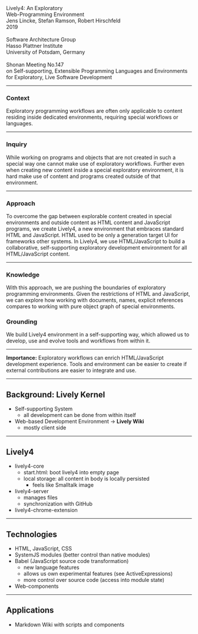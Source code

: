 <!-- markdown-config presentation=true -->

<link rel="stylesheet" type="text/css" href="../../doc/presentation/style.css"  />
<link rel="stylesheet" type="text/css" href="../../src/client/lively.css"  />
<link rel="stylesheet" type="text/css" href="../../templates/livelystyle.css"  />


<div class="title">
  Lively4: An Exploratory <br> Web-Programming Environment
</div>

<div class="authors">
  Jens Lincke, Stefan Ramson, Robert Hirschfeld
</div>

<div class="credentials">
  2019<br>
  <br>
  Software Architecture Group <br>Hasso Plattner Institute<br> University of Potsdam, Germany
  <br>
  <br>
  Shonan Meeting No.147 <br>
  on Self-supporting, Extensible Programming Languages and Environments <br>
  for Exploratory, Live Software Development
</div>

----
<!-- Context: What is the broad context of the work? What is the importance of the general research area? -->
### Context

Exploratory programming workflows are often only applicable to content residing inside dedicated environments, requiring special workflows or languages. 

<!-- E.g. special frameworks or languages are required. -->

---
<!-- 
 Inquiry: What problem or question does the paper address? How has this problem or question been addressed by others (if at all)? 
-->
### Inquiry  <!-- outside world cannot make use of cool inside tools -->

While working on programs and objects that are not created in such a special way one cannot make use of exploratory workflows. Further even when creating new content inside a special exploratory environment, it is hard make use of content and programs created outside of that environment.

<!-- web: effortless collaborative development (wiki vs. git workflow) -->

---
<!-- Approach: What was done that unveiled new knowledge? -->
### Approach <!-- (e.g. Smalltalk-like Lively Kernel objects and workflows) -->

To overcome the gap between explorable content created in special environments and outside content as HTML content and JavaScript programs, we create Lively4, a new environment that embraces standard HTML and JavaScript. HTML used to be only a generation target UI for frameworks other systems. In Lively4, we use HTML/JavaScript to build a collaborative, self-supporting exploratory development environment for all HTML/JavaScript content.

---
<!-- Knowledge: What new facts were uncovered? If the research was not results oriented, what new capabilities are enabled by the work? -->

### Knowledge
With this approach, we are pushing the boundaries of exploratory programming environments.
Given the restrictions of HTML and JavaScript, we can explore how working with documents, names, explicit references compares to working with pure object graph of special environments. 

<!-- Grounding: What argument, feasibility proof, artifacts, or results and evaluation support this work? -->
### Grounding

We build Lively4 environment in a self-supporting way,  which allowed us to develop, use and evolve tools and workflows from within it.

---
<!-- Importance: Why does this work matter? -->
**Importance:** 
Exploratory workflows can enrich HTML/JavaScript development experience.
Tools and environment can be easier to create if external contributions are easier to integrate 
and use.


---
## Background: Lively Kernel
- Self-supporting System
  - all development can be done from within itself
- Web-based Development Environment -> **Lively Wiki**
  - mostly client side

----
## Lively4 
- lively4-core
  - start.html: boot lively4 into empty page
  - local storage: all content in body is locally persisted 
    - feels like Smalltalk image
- lively4-server 
  - manages files
  - synchronization with GitHub
- lively4-chrome-extension

---
## Technologies
- HTML, JavaScript, CSS
- SystemJS modules (better control than native modules)
- Babel (JavaScript source code transformation)
  - new language features
  - allows us own experimental features (see ActiveExpressions)
  - more control over source code (access into module state)
- Web-components

---
## Applications
  - Markdown Wiki with scripts and components
  
  